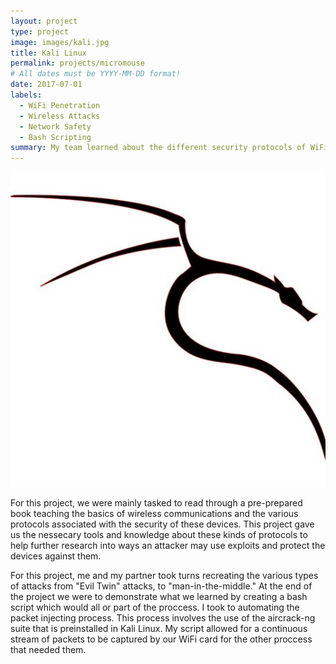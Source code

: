 ```yaml
---
layout: project
type: project
image: images/kali.jpg
title: Kali Linux
permalink: projects/micromouse
# All dates must be YYYY-MM-DD format!
date: 2017-07-01
labels:
  - WiFi Penetration 
  - Wireless Attacks
  - Network Safety
  - Bash Scripting
summary: My team learned about the different security protocols of WiFi and their flaws. Then, in a controlled enviorment, we learned about the different vulnerabilities each protcol has and how attackers use them to infiltrate a network.
---
```


<div class="ui small rounded images">
  <img class="ui image" src="../images/kali.jpg">
</div>

For this project, we were mainly tasked to read through a pre-prepared book teaching the basics of wireless communications and the various protocols associated with the security of these devices. This project gave us the nessecary tools and knowledge about these kinds of protocols to help further research into ways an attacker may use exploits and protect the devices against them.

For this project, me and my partner took turns recreating the various types of attacks from "Evil Twin" attacks, to "man-in-the-middle." At the end of the project we were to demonstrate what we learned by creating a bash script which would all or part of the proccess. I took to automating the packet injecting process. This process involves the use of the aircrack-ng suite that is preinstalled in Kali Linux. My script allowed for a continuous stream of packets to be captured by our WiFi card for the other proccess that needed them.
